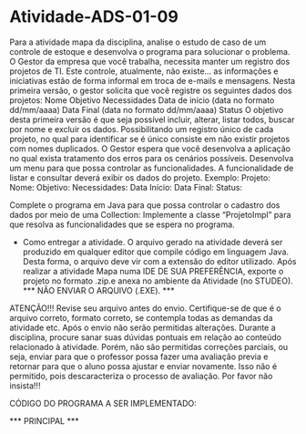 # Atividade-ADS-01-09


Para a atividade mapa da disciplina, analise o estudo de caso de um controle de estoque e desenvolva o programa para solucionar o problema.
O Gestor da empresa que você trabalha, necessita manter um registro dos projetos de TI. Este controle, atualmente, não existe... as informações e iniciativas estão de forma informal em troca de e-mails e mensagens.
Nesta primeira versão, o gestor solicita que você registre os seguintes dados dos projetos:
Nome
Objetivo
Necessidades
Data de início (data no formato dd/mm/aaaa)
Data Final (data no formato dd/mm/aaaa)
Status
O objetivo desta primeira versão é que seja possível incluir, alterar, listar todos, buscar por nome e excluir os dados. Possibilitando um registro único de cada projeto, no qual para identificar se é único consiste em não existir projetos com nomes duplicados.
O Gestor espera que você desenvolva a aplicação no qual exista tratamento dos erros para os cenários possíveis. Desenvolva um menu para que possa controlar as funcionalidades. A funcionalidade de listar e consultar deverá exibir os dados do projeto. Exemplo:
Projeto:
Nome:
Objetivo:
Necessidades:
Data Início:
Data Final:
Status:


Complete o programa em Java para que possa controlar o cadastro dos dados por meio de uma Collection:
            Implemente a classe “ProjetoImpl” para que resolva as funcionalidades que se espera no programa.​

* Como entregar a atividade. 
O arquivo gerado na atividade deverá ser produzido em qualquer editor que compile código em linguagem Java. Desta forma, o arquivo deve vir com a extensão do editor utilizado. Após realizar a atividade Mapa numa IDE DE SUA PREFERÊNCIA, exporte o projeto no formato .zip.e anexa no ambiente da Atividade (no STUDEO).
​
*** NÃO ENVIAR O ARQUIVO (.EXE). ***

ATENÇÃO!!!
Revise seu arquivo antes do envio. Certifique-se de que é o arquivo correto, formato correto, se contempla todas as demandas da atividade etc. Após o envio não serão permitidas alterações.
Durante a disciplina, procure sanar suas dúvidas pontuais em relação ao conteúdo relacionado à atividade. Porém, não são permitidas correções parciais, ou seja, enviar para que o professor possa fazer uma avaliação previa e retornar para que o aluno possa ajustar e enviar novamente. Isso não é permitido, pois descaracteriza o processo de avaliação. 
Por favor não insista!!!



CÓDIGO DO PROGRAMA A SER IMPLEMENTADO:
 
*** PRINCIPAL ***
